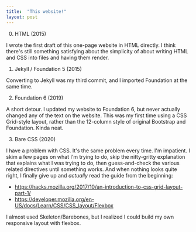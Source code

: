 ```yaml
---
title:  "This website!"
layout: post
---
```


0. HTML (2015)

I wrote the first draft of this one-page website in HTML directly. I think
there's still something satisfying about the simplicity of about writing HTML
and CSS into files and having them render.

1. Jekyll / Foundation 5 (2015)

Converting to Jekyll was my third commit, and I imported Foundation at the same
time.

2. Foundation 6 (2019)

A short detour. I updated my website to Foundation 6, but never actually changed
any of the text on the website. This was my first time using a CSS Grid-style
layout, rather than the 12-column style of original Bootstrap and Foundation.
Kinda neat.

3. Bare CSS (2020)

I have a problem with CSS. It's the same problem every time. I'm impatient. I
skim a few pages on what I'm trying to do, skip the nitty-gritty explanation that explains what I was trying to do, then guess-and-check the various related directives
until something works. And when nothing looks quite right, I finally give up and
_actually_ read the guide from the beginning:

* https://hacks.mozilla.org/2017/10/an-introduction-to-css-grid-layout-part-1/
* https://developer.mozilla.org/en-US/docs/Learn/CSS/CSS_layout/Flexbox

I almost used Skeleton/Barebones, but I realized I could build my own responsive
layout with flexbox.
